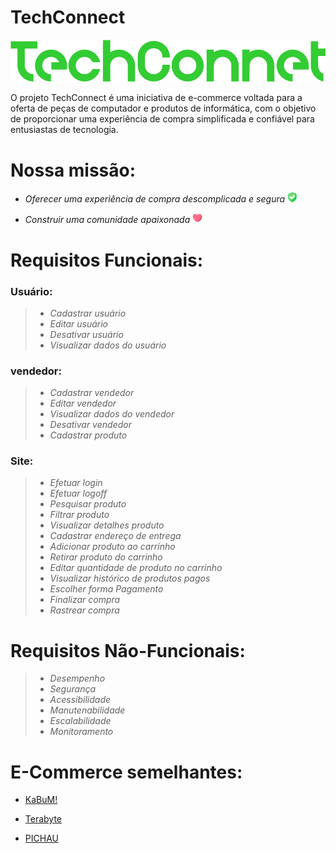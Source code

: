 # **TechConnect**

<img src="/assets/img/banner1.png">

<p> O projeto TechConnect é uma iniciativa de e-commerce voltada para a oferta de peças de computador e produtos de informática, com o objetivo de proporcionar uma experiência de compra simplificada e confiável para entusiastas de tecnologia.

# Nossa missão: 
 - _Oferecer uma experiência de compra descomplicada e segura_ <img src="/assets/img/escudo.png">

 - _Construir uma comunidade apaixonada_ <img src="/assets/img/icon2pequeno.png">




# Requisitos Funcionais:

### Usuário:

> - _Cadastrar usuário_  
> - _Editar usuário_ 
> - _Desativar usuário_  
> - _Visualizar dados do usuário_  

### vendedor:
 > - _Cadastrar vendedor_      
 > - _Editar vendedor_  
 > - _Visualizar dados do vendedor_         
 > - _Desativar vendedor_ 
 > - _Cadastrar produto_

### Site:
> - _Efetuar login_
> - _Efetuar logoff_
> - _Pesquisar produto_
> - _Filtrar produto_
> - _Visualizar detalhes produto_
> - _Cadastrar endereço de entrega_ 
> - _Adicionar produto ao carrinho_
> - _Retirar produto do carrinho_
> - _Editar quantidade de produto no carrinho_
> - _Visualizar histórico de produtos pagos_    
> - _Escolher forma Pagamento_
> - _Finalizar compra_ 
> - _Rastrear compra_

# Requisitos Não-Funcionais:

> - _Desempenho_
> - _Segurança_
> - _Acessibilidade_
> - _Manutenabilidade_
> - _Escalabilidade_
> - _Monitoramento_
# E-Commerce semelhantes:

- [KaBuM!](https://www.kabum.com.br/?gad_source=1&gclid=CjwKCAiAibeuBhAAEiwAiXBoJOOElEnvcos7dsGd9B582G49vK1zHc39EyeRXXVzn09oytGOJnW5khoCCjkQAvD_BwE)

- [Terabyte](https://www.terabyteshop.com.br/?gad_source=1&gclid=EAIaIQobChMI-tre1NqthAMVn2JIAB3skwfJEAAYASAAEgJG0fD_BwE)

- [PICHAU](https://www.pichau.com.br/)


